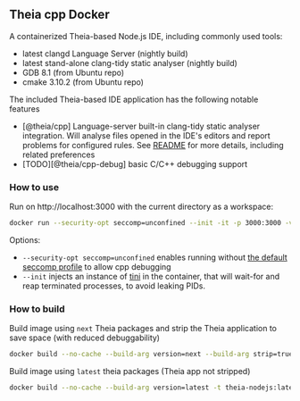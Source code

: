 ## Theia cpp Docker

A containerized Theia-based Node.js IDE, including commonly used tools:
- latest clangd Language Server (nightly build)
- latest stand-alone clang-tidy static analyser (nightly build)
- GDB 8.1 (from Ubuntu repo)
- cmake 3.10.2 (from Ubuntu repo)

The included Theia-based IDE application has the following notable features
- [@theia/cpp] Language-server built-in clang-tidy static analyser integration. Will analyse files opened in the IDE's editors and report problems for configured rules. See [README](https://github.com/theia-ide/theia/tree/master/packages/cpp#using-the-clang-tidy-linter) for more details, including related preferences
- [TODO][@theia/cpp-debug] basic C/C++ debugging support

### How to use

Run on http://localhost:3000 with the current directory as a workspace:

```bash
docker run --security-opt seccomp=unconfined --init -it -p 3000:3000 -v "$(pwd):/home/project:cached" theiaide/theia-cpp:next
```

Options:
- `--security-opt seccomp=unconfined` enables running without [the default seccomp profile](https://docs.docker.com/engine/security/seccomp/) to allow cpp debugging
- `--init` injects an instance of [tini](https://github.com/krallin/tini) in the container, that will wait-for and reap terminated processes, to avoid leaking PIDs.

### How to build

Build image using `next` Theia packages and strip the Theia application to save space (with reduced debuggability) 
```bash
docker build --no-cache --build-arg version=next --build-arg strip=true  -t theia-nodejs:next .
```

Build image using `latest` theia packages (Theia app not stripped)
```bash
docker build --no-cache --build-arg version=latest -t theia-nodejs:latest .
```
